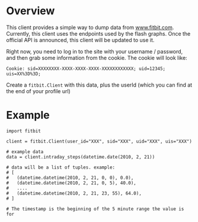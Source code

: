 # Overview

This client provides a simple way to dump data from www.fitbit.com.
Currently, this client uses the endpoints used by the flash graphs.
Once the official API is announced, this client will be updated to use it.

Right now, you need to log in to the site with your username / password, and then grab some information from the cookie.
The cookie will look like:

    Cookie: sid=XXXXXXXX-XXXX-XXXX-XXXX-XXXXXXXXXXXX; uid=12345; uis=XX%3D%3D;
  
Create a `fitbit.Client` with this data, plus the userId (which you can find at the end of your profile url)

# Example

    import fitbit

    client = fitbit.Client(user_id="XXX", sid="XXX", uid="XXX", uis="XXX")

    # example data
    data = client.intraday_steps(datetime.date(2010, 2, 21))

    # data will be a list of tuples. example:
    # [
    #   (datetime.datetime(2010, 2, 21, 0, 0), 0.0),
    #   (datetime.datetime(2010, 2, 21, 0, 5), 40.0),
    #   ....
    #   (datetime.datetime(2010, 2, 21, 23, 55), 64.0),
    # ]
    
    # The timestamp is the beginning of the 5 minute range the value is for
